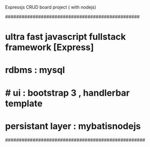 Expressjs CRUD board project ( with nodejs)

#################################################
#
# ultra fast javascript fullstack framework [Express]
#
# rdbms : mysql
# # ui : bootstrap 3 , handlerbar template
# persistant layer : mybatisnodejs
###################################################
